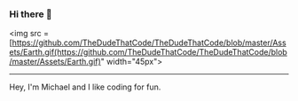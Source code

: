 ### Hi there 👋

<img src = [https://github.com/TheDudeThatCode/TheDudeThatCode/blob/master/Assets/Earth.gif(https://github.com/TheDudeThatCode/TheDudeThatCode/blob/master/Assets/Earth.gif)" width="45px">
<hr>
Hey, I'm Michael and I like coding for fun.



